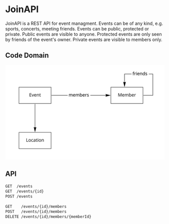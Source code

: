 # JoinAPI

JoinAPI is a REST API for event managment. Events can be of any kind, e.g. sports, concerts, meeting friends. Events can be public, protected or private. Public events are visible to anyone. Protected events are only seen by friends of the event's owner. Private events are visible to members only.

## Code Domain

<img src="core-domain.jpg" width="800" alt="core domain">

## API

```
GET  /events
GET  /events/{id}
POST /events

GET    /events/{id}/members
POST   /events/{id}/members
DELETE /events/{id}/members/{memberId}
```
